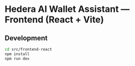 # Hedera AI Wallet Assistant — Frontend (React + Vite)

## Development
```bash
cd src/frontend-react
npm install
npm run dev
